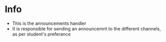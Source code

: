# Info
- This is the announcements handler
- It is responsible for sending an announcemnt to the different channels, as per student's preferance
